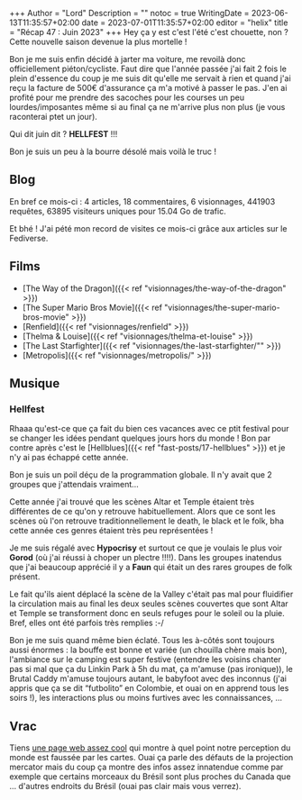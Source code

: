 +++
Author = "Lord"
Description = ""
notoc = true
WritingDate = 2023-06-13T11:35:57+02:00
date = 2023-07-01T11:35:57+02:00
editor = "helix"
title = "Récap 47 : Juin 2023"
+++
Hey ça y est c'est l'été c'est chouette, non ?
Cette nouvelle saison devenue la plus mortelle !

Bon je me suis enfin décidé à jarter ma voiture, me revoilà donc officiellement piéton/cycliste.
Faut dire que l'année passée j'ai fait 2 fois le plein d'essence du coup je me suis dit qu'elle me servait à rien et quand j'ai reçu la facture de 500€ d'assurance ça m'a motivé à passer le pas.
J'en ai profité pour me prendre des sacoches pour les courses un peu lourdes/imposantes même si au final ça ne m'arrive plus non plus (je vous raconterai ptet un jour).

Qui dit juin dit ?
**HELLFEST** !!!

Bon je suis un peu à la bourre désolé mais voilà le truc !
## Blog

En bref ce mois-ci : 4 articles, 18 commentaires, 6 visionnages, 441903 requêtes, 63895 visiteurs uniques pour 15.04 Go de trafic.

Et bhé !
J'ai pété mon record de visites ce mois-ci grâce aux articles sur le Fediverse.

## Films

  - [The Way of the Dragon]({{< ref "visionnages/the-way-of-the-dragon" >}})
  - [The Super Mario Bros Movie]({{< ref "visionnages/the-super-mario-bros-movie" >}})
  - [Renfield]({{< ref "visionnages/renfield" >}})
  - [Thelma & Louise]({{< ref "visionnages/thelma-et-louise" >}})
  - [The Last Starfighter]({{< ref "visionnages/the-last-starfighter/"" >}})
  - [Metropolis]({{< ref "visionnages/metropolis/" >}})

## Musique
### Hellfest
Rhaaa qu'est-ce que ça fait du bien ces vacances avec ce ptit festival pour se changer les idées pendant quelques jours hors du monde !
Bon par contre après c'est le [Hellblues]({{< ref "fast-posts/17-hellblues" >}}) et je n'y ai pas échappé cette année.

Bon je suis un poil déçu de la programmation globale.
Il n'y avait que 2 groupes que j'attendais vraiment…

Cette année j'ai trouvé que les scènes Altar et Temple étaient très différentes de ce qu'on y retrouve habituellement.
Alors que ce sont les scènes où l'on retrouve traditionnellement le death, le black et le folk, bha cette année ces genres étaient très peu représentées !

Je me suis régalé avec **Hypocrisy** et surtout ce que je voulais le plus voir **Gorod** (où j'ai réussi à choper un plectre !!!!).
Dans les groupes inatendus que j'ai beaucoup apprécié il y a **Faun** qui était un des rares groupes de folk présent.

Le fait qu'ils aient déplacé la scène de la Valley c'était pas mal pour fluidifier la circulation mais au final les deux seules scènes couvertes que sont Altar et Temple se transforment donc en seuls refuges pour le soleil ou la pluie.
Bref, elles ont été parfois très remplies :-/

Bon je me suis quand même bien éclaté.
Tous les à-côtés sont toujours aussi énormes : la bouffe est bonne et variée (un chouilla chère mais bon), l'ambiance sur le camping est super festive (entendre les voisins chanter pas si mal que ça du Linkin Park à 5h du mat, ça m'amuse (pas ironique)), le Brutal Caddy m'amuse toujours autant, le babyfoot avec des inconnus (j'ai appris que ça se dit “futbolito” en Colombie, et ouai on en apprend tous les soirs !), les interactions plus ou moins furtives avec les connaissances, …

## Vrac
Tiens [une page web assez cool](https://unchartedterritories.tomaspueyo.com/p/maps-distort-how-we-see-the-world) qui montre à quel point notre perception du monde est faussée par les cartes.
Ouai ça parle des défauts de la projection mercator mais du coup ça montre des infos assez innatendue comme par exemple que certains morceaux du Brésil sont plus proches du Canada que … d'autres endroits du Brésil (ouai pas clair mais vous verrez).
